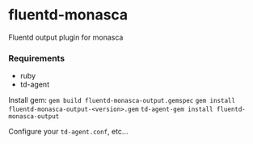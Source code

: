 # fluentd-monasca
Fluentd output plugin for monasca

### Requirements
* ruby
* td-agent

Install gem:
`gem build fluentd-monasca-output.gemspec`
`gem install fluentd-monasca-output-<version>.gem`
`td-agent-gem install fluentd-monasca-output`

Configure your `td-agent.conf`, etc...

